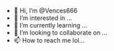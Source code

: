 - 👋 Hi, I’m @Vences666
- 👀 I’m interested in ...
- 🌱 I’m currently learning ...
- 💞️ I’m looking to collaborate on ...
- 📫 How to reach me lol...

<!---
Vences666/Vences666 is a ✨ special ✨ repository because its `README.md` (this file) appears on your GitHub profile.
You can click the Preview link to take a look at your changes.
--->
